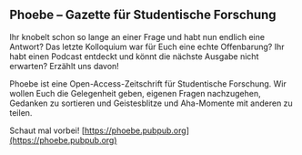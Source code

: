 ## Phoebe – Gazette für Studentische Forschung

Ihr knobelt schon so lange an einer Frage und habt nun endlich eine Antwort? Das letzte Kolloquium war für Euch eine echte Offenbarung? Ihr habt einen Podcast entdeckt und könnt die nächste Ausgabe nicht erwarten? Erzählt uns davon!

Phoebe ist eine Open-Access-Zeitschrift für Studentische Forschung. Wir wollen Euch die Gelegenheit geben, eigenen Fragen nachzugehen, Gedanken zu sortieren und Geistesblitze und Aha-Momente mit anderen zu teilen.

Schaut mal vorbei! [https://phoebe.pubpub.org](https://phoebe.pubpub.org)
